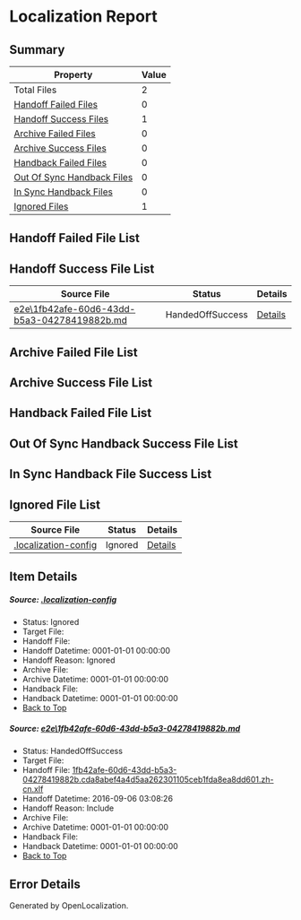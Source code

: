 # <a name='report-top'></a> Localization Report

## Summary
 Property | Value 
 -------- | ----- 
 Total Files | 2
[ Handoff Failed Files ](#handoff-failed-list)| 0
[ Handoff Success Files ](#handoff-success-list)| 1
[ Archive Failed Files ](#archive-failed-list)| 0
[ Archive Success Files ](#archive-success-list)| 0
[ Handback Failed Files ](#handback-failed-list)| 0
[ Out Of Sync Handback Files ](#outofsync-handback-success-list)| 0
[ In Sync Handback Files ](#insync-handback-success-list)| 0
[ Ignored Files ](#ignored-list)| 1

## <a name='handoff-failed-list'></a> Handoff Failed File List

## <a name='handoff-success-list'></a> Handoff Success File List
 Source File | Status | Details 
 ----------- | ------ | ------- 
 [e2e\1fb42afe-60d6-43dd-b5a3-04278419882b.md](https://github.com/OpenLocalizationTestOrg/ol-test0/blob/7e2aea1e56209b530aacabd5ecfcf67e5051483d/e2e/1fb42afe-60d6-43dd-b5a3-04278419882b.md) | HandedOffSuccess | [Details](#d49212fcec06834cedff8e5e0747fb4bafcbe00a1)

## <a name='archive-failed-list'></a> Archive Failed File List

## <a name='archive-success-list'></a> Archive Success File List

## <a name='handback-failed-list'></a> Handback Failed File List

## <a name='outofsync-handback-success-list'></a> Out Of Sync Handback Success File List

## <a name='insync-handback-success-list'></a> In Sync Handback File Success List

## <a name='ignored-list'></a> Ignored File List
 Source File | Status | Details 
 ----------- | ------ | ------- 
 [.localization-config](https://github.com/OpenLocalizationTestOrg/ol-test0/blob/7e2aea1e56209b530aacabd5ecfcf67e5051483d/.localization-config) | Ignored | [Details](#3d4f252ac210baf56311d7e97dcc2db10974dbd20)

## Item Details
##### <a name='3d4f252ac210baf56311d7e97dcc2db10974dbd20'></a> Source: [.localization-config](https://github.com/OpenLocalizationTestOrg/ol-test0/blob/7e2aea1e56209b530aacabd5ecfcf67e5051483d/.localization-config)
* Status: Ignored
* Target File: 
* Handoff File: 
* Handoff Datetime: 0001-01-01 00:00:00
* Handoff Reason: Ignored
* Archive File: 
* Archive Datetime: 0001-01-01 00:00:00
* Handback File: 
* Handback Datetime: 0001-01-01 00:00:00
* [Back to Top](#report-top)

##### <a name='d49212fcec06834cedff8e5e0747fb4bafcbe00a1'></a> Source: [e2e\1fb42afe-60d6-43dd-b5a3-04278419882b.md](https://github.com/OpenLocalizationTestOrg/ol-test0/blob/7e2aea1e56209b530aacabd5ecfcf67e5051483d/e2e/1fb42afe-60d6-43dd-b5a3-04278419882b.md)
* Status: HandedOffSuccess
* Target File: 
* Handoff File: [1fb42afe-60d6-43dd-b5a3-04278419882b.cda8abef4a4d5aa262301105ceb1fda8ea8dd601.zh-cn.xlf](https://github.com/OpenLocalizationTestOrg/ol-test0-handoff/blob/a9c86d801dc15a6fb6901d622e6a3699287c26f9/ol-handoff/OpenLocalizationTestOrg/ol-test0-zhcn/ci/ht/1fb42afe-60d6-43dd-b5a3-04278419882b.cda8abef4a4d5aa262301105ceb1fda8ea8dd601.zh-cn.xlf)
* Handoff Datetime: 2016-09-06 03:08:26
* Handoff Reason: Include
* Archive File: 
* Archive Datetime: 0001-01-01 00:00:00
* Handback File: 
* Handback Datetime: 0001-01-01 00:00:00
* [Back to Top](#report-top)


## Error Details

Generated by OpenLocalization.
